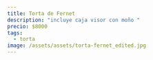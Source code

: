 ```yaml
---
title: Torta de Fernet
description: "incluye caja visor con moño "
precio: $8000
tags:
  - torta
image: /assets/assets/torta-fernet_edited.jpg
---
```

